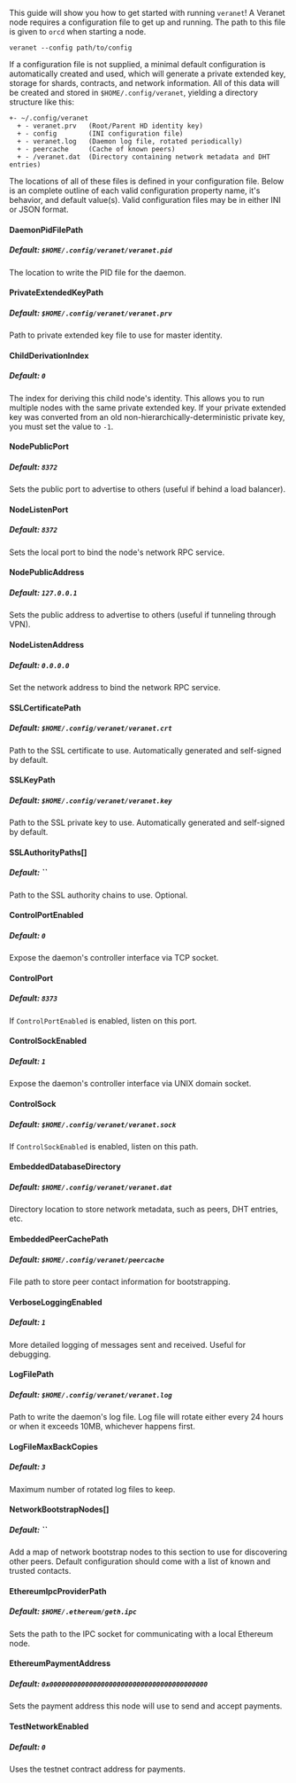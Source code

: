This guide will show you how to get started with running `veranet`! A Veranet 
node requires a configuration file to get up and running. The path to this 
file is given to `orcd` when starting a node.

```
veranet --config path/to/config
```

If a configuration file is not supplied, a minimal default configuration is 
automatically created and used, which will generate a private extended key, 
storage for shards, contracts, and network information. All of this data will 
be created and stored in `$HOME/.config/veranet`, yielding a directory structure 
like this:

```
+- ~/.config/veranet
  + - veranet.prv   (Root/Parent HD identity key)
  + - config        (INI configuration file)
  + - veranet.log   (Daemon log file, rotated periodically)
  + - peercache     (Cache of known peers)
  + - /veranet.dat  (Directory containing network metadata and DHT entries)
```

The locations of all of these files is defined in your configuration file. 
Below is an complete outline of each valid configuration property name, it's 
behavior, and default value(s). Valid configuration files may be in either INI 
or JSON format.

#### DaemonPidFilePath

##### Default: `$HOME/.config/veranet/veranet.pid`

The location to write the PID file for the daemon.

#### PrivateExtendedKeyPath

##### Default: `$HOME/.config/veranet/veranet.prv`

Path to private extended key file to use for master identity.

#### ChildDerivationIndex

##### Default: `0`

The index for deriving this child node's identity. This allows you to run 
multiple nodes with the same private extended key. If your private extended 
key was converted from an old non-hierarchically-deterministic private key,
you must set the value to `-1`.

#### NodePublicPort

##### Default: `8372`

Sets the public port to advertise to others (useful if behind a load balancer).

#### NodeListenPort

##### Default: `8372`

Sets the local port to bind the node's network RPC service.

#### NodePublicAddress

##### Default: `127.0.0.1`

Sets the public address to advertise to others (useful if tunneling through 
VPN).

#### NodeListenAddress 

##### Default: `0.0.0.0`

Set the network address to bind the network RPC service.

#### SSLCertificatePath

##### Default: `$HOME/.config/veranet/veranet.crt`

Path to the SSL certificate to use. Automatically generated and self-signed by 
default.

#### SSLKeyPath

##### Default: `$HOME/.config/veranet/veranet.key`

Path to the SSL private key to use. Automatically generated and self-signed by 
default.

#### SSLAuthorityPaths[]

##### Default: ``

Path to the SSL authority chains to use. Optional.

#### ControlPortEnabled 

##### Default: `0`

Expose the daemon's controller interface via TCP socket.

#### ControlPort

##### Default: `8373`

If `ControlPortEnabled` is enabled, listen on this port.

#### ControlSockEnabled

##### Default: `1`

Expose the daemon's controller interface via UNIX domain socket.

#### ControlSock

##### Default: `$HOME/.config/veranet/veranet.sock`

If `ControlSockEnabled` is enabled, listen on this path.

#### EmbeddedDatabaseDirectory

##### Default: `$HOME/.config/veranet/veranet.dat`

Directory location to store network metadata, such as peers, DHT entries, etc.

#### EmbeddedPeerCachePath

##### Default: `$HOME/.config/veranet/peercache`

File path to store peer contact information for bootstrapping.

#### VerboseLoggingEnabled

##### Default: `1`

More detailed logging of messages sent and received. Useful for debugging.

#### LogFilePath

##### Default: `$HOME/.config/veranet/veranet.log`

Path to write the daemon's log file. Log file will rotate either every 24 hours 
or when it exceeds 10MB, whichever happens first.

#### LogFileMaxBackCopies

##### Default: `3`

Maximum number of rotated log files to keep.

#### NetworkBootstrapNodes[]

##### Default: ``

Add a map of network bootstrap nodes to this section to use for discovering 
other peers. Default configuration should come with a list of known and 
trusted contacts.

#### EthereumIpcProviderPath

##### Default: `$HOME/.ethereum/geth.ipc`

Sets the path to the IPC socket for communicating with a local Ethereum node.

#### EthereumPaymentAddress

##### Default: `0x0000000000000000000000000000000000000000`

Sets the payment address this node will use to send and accept payments.

#### TestNetworkEnabled

##### Default: `0`

Uses the testnet contract address for payments.
